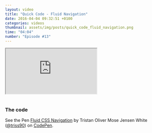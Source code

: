 ```yaml
---
layout: video
title: "Quick Code - Fluid Navigation"
date: 2016-04-04 09:32:51 +0100
categories: videos
thumbnail: assets/img/posts/quick_code_fluid_navigation.png
time: "04:04"
number: "Episode #13"
---
```


<div class="responsive-video">
   <iframe src="https://www.youtube.com/embed/QeBBMw78EWc"></iframe>
</div>

<br>

### The code

<p data-height="368" data-theme-id="16012" data-slug-hash="GZKRJo" data-default-tab="result" data-user="triss90" class='codepen'>See the Pen <a href='http://codepen.io/triss90/pen/GZKRJo/'>Fluid CSS Navigation</a> by Tristan Oliver Mose Jensen White (<a href='http://codepen.io/triss90'>@triss90</a>) on <a href='http://codepen.io'>CodePen</a>.</p>
<script async src="//assets.codepen.io/assets/embed/ei.js"></script>
